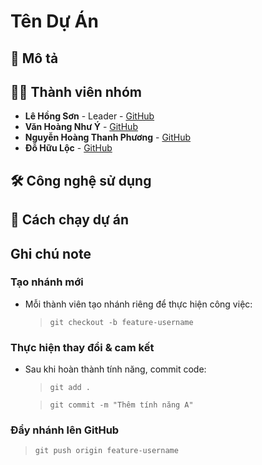 # Tên Dự Án

## 🚀 Mô tả

## 👨‍💻 Thành viên nhóm

- **Lê Hồng Sơn** - Leader - [GitHub](https://github.com/lesondowski)
- **Văn Hoàng Như Ý** - [GitHub](https://github.com/VanHoangNhuY)
- **Nguyễn Hoàng Thanh Phương** - [GitHub](https://github.com/NHTPhuong35)
- **Đỗ Hữu Lộc** - [GitHub](https://github.com/dohuuloc2k5)

## 🛠 Công nghệ sử dụng

## 📌 Cách chạy dự án

## Ghi chú note

### Tạo nhánh mới

- Mỗi thành viên tạo nhánh riêng để thực hiện công việc:
  > `git checkout -b feature-username`

### Thực hiện thay đổi & cam kết

- Sau khi hoàn thành tính năng, commit code:

  > `git add .`

  > `git commit -m "Thêm tính năng A"`

### Đẩy nhánh lên GitHub

> `git push origin feature-username`
